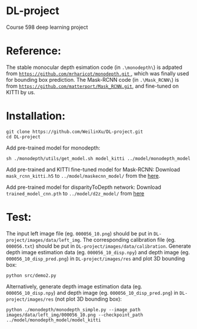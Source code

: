 # DL-project
Course 598 deep learning project

# Reference:
The stable monocular depth esimation code (in `.\monodepth\`) is adpated from [`https://github.com/mrharicot/monodepth.git`
](https://github.com/mrharicot/monodepth.git), which was finally used for bounding box prediction.
The Mask-RCNN code (in `.\Mask_RCNN\`) is from [`https://github.com/matterport/Mask_RCNN.git`](https://github.com/matterport/Mask_RCNN.git), and fine-tuned on KITTI by us.

# Installation:
```
git clone https://github.com/WeilinXu/DL-project.git
cd DL-project
```
Add pre-trained model for monodepth:
```
sh ./monodepth/utils/get_model.sh model_kitti ../model/monodepth_model
```
Add pre-trained and KITTI fine-tuned model for Mask-RCNN:
Download `mask_rcnn_kitti.h5` to `../model/maskecnn_model/` from the [here](https://drive.google.com/open?id=1UkoT9OIhFDIL3AoMr5qdpBMeXoNGcy3i).

Add pre-trained model for disparityToDepth network:
Download `trained_model_cnn.pth` to `../model/d2z_model/` from [here](https://drive.google.com/open?id=1Q96jg1m1AYChdF6OBT1pm3HMIE8kl_vI)

# Test:
The input left image file (eg. `000056_10.png`) should be put in `DL-project/images/data/left_img`.
The corresponding calibration file (eg. `000056.txt`) should be put in `DL-project/images/data/calibration`.
Generate depth image estimation data (eg. `000056_10_disp.npy`) and depth image (eg. `000056_10_disp_pred.png`) in `DL-project/images/res` and plot 3D bounding box:
```
python src/demo2.py
```
Alternatively, generate depth image estimation data (eg. `000056_10_disp.npy`) and depth image (eg. `000056_10_disp_pred.png`) in `DL-project/images/res` (not plot 3D bounding box):
```
python ./monodepth/monodepth_simple.py --image_path images/data/left_img/000056_10.png --checkpoint_path ../model/monodepth_model/model_kitti
```

